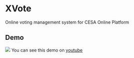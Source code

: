 # XVote
Online voting management system for CESA Online Platform

## Demo
<img src="demo/vote.gif"/>
You can see this demo on <a href="https://youtu.be/eGUJ-RbcA9I" target="_blank" > youtube </a>
